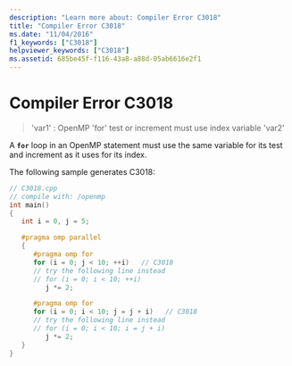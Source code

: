 ```yaml
---
description: "Learn more about: Compiler Error C3018"
title: "Compiler Error C3018"
ms.date: "11/04/2016"
f1_keywords: ["C3018"]
helpviewer_keywords: ["C3018"]
ms.assetid: 685be45f-f116-43a8-a88d-05ab6616e2f1
---
```

# Compiler Error C3018

> 'var1' : OpenMP 'for' test or increment must use index variable 'var2'

A **`for`** loop in an OpenMP statement must use the same variable for its test and increment as it uses for its index.

The following sample generates C3018:

```cpp
// C3018.cpp
// compile with: /openmp
int main()
{
   int i = 0, j = 5;

   #pragma omp parallel
   {
      #pragma omp for
      for (i = 0; j < 10; ++i)   // C3018
      // try the following line instead
      // for (i = 0; i < 10; ++i)
         j *= 2;

      #pragma omp for
      for (i = 0; i < 10; j = j + i)   // C3018
      // try the following line instead
      // for (i = 0; i < 10; i = j + i)
         j *= 2;
   }
}
```
